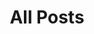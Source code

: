 ---
layout: posts
title: "All Posts"
permalink: /posts/
description: "An archive of posts."
author_profile: false
comments: false
exclude_from_search: true
adds: true
support: [adds]
---